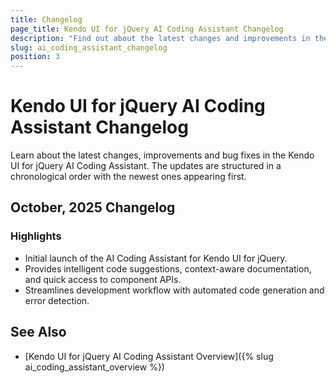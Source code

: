```yaml
---
title: Changelog
page_title: Kendo UI for jQuery AI Coding Assistant Changelog
description: "Find out about the latest changes and improvements in the jQuery AI Coding Assistant." 
slug: ai_coding_assistant_changelog
position: 3
---
```


# Kendo UI for jQuery AI Coding Assistant Changelog

Learn about the latest changes, improvements and bug fixes in the Kendo UI for jQuery AI Coding Assistant. The updates are structured in a chronological order with the newest ones appearing first.

## October, 2025 Changelog

### Highlights

- Initial launch of the AI Coding Assistant for Kendo UI for jQuery.
- Provides intelligent code suggestions, context-aware documentation, and quick access to component APIs.
- Streamlines development workflow with automated code generation and error detection.

## See Also

* [Kendo UI for jQuery AI Coding Assistant Overview]({% slug ai_coding_assistant_overview %})